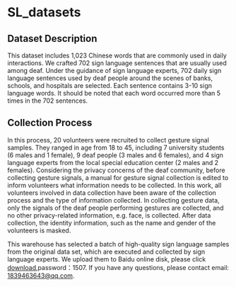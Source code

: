 # SL_datasets

## Dataset Description
This dataset includes 1,023 Chinese words that are commonly used in daily interactions. We crafted 702 sign language sentences that are usually used among deaf. Under the guidance of sign language experts, 702 daily sign language sentences used by deaf people around the scenes of banks, schools, and hospitals are selected. Each sentence contains 3-10 sign language words. It should be noted that each word occurred more than 5 times in the 702 sentences.


## Collection Process
In this process, 20 volunteers were recruited to collect gesture signal samples. They ranged in age from 18 to 45, including 7 university students (6 males and 1 female), 9 deaf people (3 males and 6 females), and 4 sign language experts from the local special education center (2 males and 2 females).
Considering the privacy concerns of the deaf community, before collecting gesture signals, a manual for gesture signal collection is edited to inform volunteers what information needs to be collected. In this work, all volunteers involved in data collection have been aware of the collection process and the type of information collected. In collecting gesture data, only the signals of the deaf people performing gestures are collected, and no other privacy-related information, e.g. face, is collected. After data collection, the identity information, such as the name and gender of the volunteers is masked.


This warehouse has selected a batch of high-quality sign language samples from the original data set, which are executed and collected by sign language experts. We upload them to Baidu online disk, please click [download](https://pan.baidu.com/s/1_laH-TaVzgIdE6dPDb7egg),password：1507. If you have any questions, please contact email: 1839463643@qq.com.
